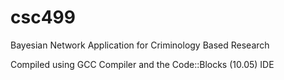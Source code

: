csc499
======

Bayesian Network Application for Criminology Based Research

Compiled using GCC Compiler and the Code::Blocks (10.05) IDE
